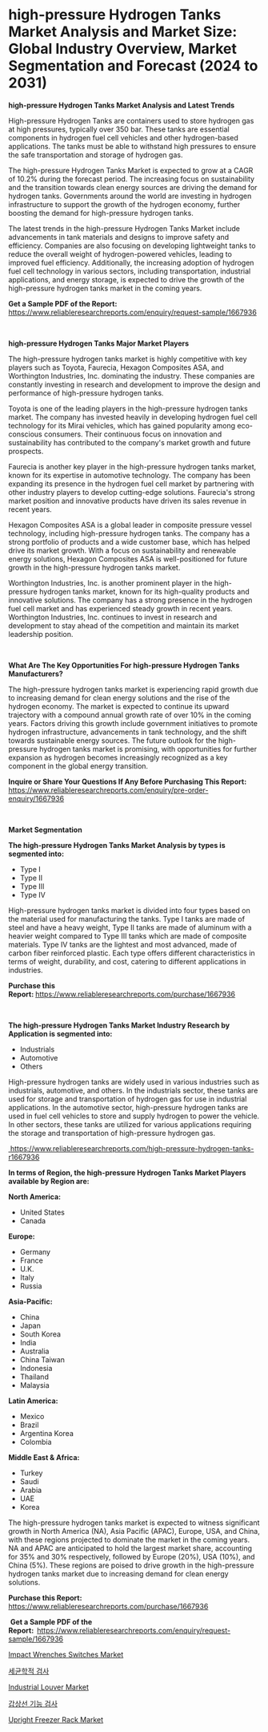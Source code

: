 <p><h1>high-pressure Hydrogen Tanks Market Analysis and Market Size: Global Industry Overview, Market Segmentation and Forecast (2024 to 2031)</h1></p><p><strong>high-pressure Hydrogen Tanks Market Analysis and Latest Trends</strong></p>
<p><p>High-pressure Hydrogen Tanks are containers used to store hydrogen gas at high pressures, typically over 350 bar. These tanks are essential components in hydrogen fuel cell vehicles and other hydrogen-based applications. The tanks must be able to withstand high pressures to ensure the safe transportation and storage of hydrogen gas.</p><p>The high-pressure Hydrogen Tanks Market is expected to grow at a CAGR of 10.2% during the forecast period. The increasing focus on sustainability and the transition towards clean energy sources are driving the demand for hydrogen tanks. Governments around the world are investing in hydrogen infrastructure to support the growth of the hydrogen economy, further boosting the demand for high-pressure hydrogen tanks.</p><p>The latest trends in the high-pressure Hydrogen Tanks Market include advancements in tank materials and designs to improve safety and efficiency. Companies are also focusing on developing lightweight tanks to reduce the overall weight of hydrogen-powered vehicles, leading to improved fuel efficiency. Additionally, the increasing adoption of hydrogen fuel cell technology in various sectors, including transportation, industrial applications, and energy storage, is expected to drive the growth of the high-pressure hydrogen tanks market in the coming years.</p></p>
<p><strong>Get a Sample PDF of the Report:&nbsp;</strong> <a href="https://www.reliableresearchreports.com/enquiry/request-sample/1667936">https://www.reliableresearchreports.com/enquiry/request-sample/1667936</a></p>
<p>&nbsp;</p>
<p><strong>high-pressure Hydrogen Tanks Major Market Players</strong></p>
<p><p>The high-pressure hydrogen tanks market is highly competitive with key players such as Toyota, Faurecia, Hexagon Composites ASA, and Worthington Industries, Inc. dominating the industry. These companies are constantly investing in research and development to improve the design and performance of high-pressure hydrogen tanks. </p><p>Toyota is one of the leading players in the high-pressure hydrogen tanks market. The company has invested heavily in developing hydrogen fuel cell technology for its Mirai vehicles, which has gained popularity among eco-conscious consumers. Their continuous focus on innovation and sustainability has contributed to the company's market growth and future prospects.</p><p>Faurecia is another key player in the high-pressure hydrogen tanks market, known for its expertise in automotive technology. The company has been expanding its presence in the hydrogen fuel cell market by partnering with other industry players to develop cutting-edge solutions. Faurecia's strong market position and innovative products have driven its sales revenue in recent years.</p><p>Hexagon Composites ASA is a global leader in composite pressure vessel technology, including high-pressure hydrogen tanks. The company has a strong portfolio of products and a wide customer base, which has helped drive its market growth. With a focus on sustainability and renewable energy solutions, Hexagon Composites ASA is well-positioned for future growth in the high-pressure hydrogen tanks market.</p><p>Worthington Industries, Inc. is another prominent player in the high-pressure hydrogen tanks market, known for its high-quality products and innovative solutions. The company has a strong presence in the hydrogen fuel cell market and has experienced steady growth in recent years. Worthington Industries, Inc. continues to invest in research and development to stay ahead of the competition and maintain its market leadership position.</p></p>
<p>&nbsp;</p>
<p><strong>What Are The Key Opportunities For high-pressure Hydrogen Tanks Manufacturers?</strong></p>
<p><p>The high-pressure hydrogen tanks market is experiencing rapid growth due to increasing demand for clean energy solutions and the rise of the hydrogen economy. The market is expected to continue its upward trajectory with a compound annual growth rate of over 10% in the coming years. Factors driving this growth include government initiatives to promote hydrogen infrastructure, advancements in tank technology, and the shift towards sustainable energy sources. The future outlook for the high-pressure hydrogen tanks market is promising, with opportunities for further expansion as hydrogen becomes increasingly recognized as a key component in the global energy transition.</p></p>
<p><strong>Inquire or Share Your Questions If Any Before Purchasing This Report:</strong> <a href="https://www.reliableresearchreports.com/enquiry/pre-order-enquiry/1667936">https://www.reliableresearchreports.com/enquiry/pre-order-enquiry/1667936</a></p>
<p>&nbsp;</p>
<p><strong>Market Segmentation</strong></p>
<p><strong>The high-pressure Hydrogen Tanks Market Analysis by types is segmented into:</strong></p>
<p><ul><li>Type I</li><li>Type II</li><li>Type III</li><li>Type IV</li></ul></p>
<p><p>High-pressure hydrogen tanks market is divided into four types based on the material used for manufacturing the tanks. Type I tanks are made of steel and have a heavy weight, Type II tanks are made of aluminum with a heavier weight compared to Type III tanks which are made of composite materials. Type IV tanks are the lightest and most advanced, made of carbon fiber reinforced plastic. Each type offers different characteristics in terms of weight, durability, and cost, catering to different applications in industries.</p></p>
<p><strong>Purchase this Report:&nbsp;</strong><a href="https://www.reliableresearchreports.com/purchase/1667936">https://www.reliableresearchreports.com/purchase/1667936</a></p>
<p>&nbsp;</p>
<p><strong>The high-pressure Hydrogen Tanks Market Industry Research by Application is segmented into:</strong></p>
<p><ul><li>Industrials</li><li>Automotive</li><li>Others</li></ul></p>
<p><p>High-pressure hydrogen tanks are widely used in various industries such as industrials, automotive, and others. In the industrials sector, these tanks are used for storage and transportation of hydrogen gas for use in industrial applications. In the automotive sector, high-pressure hydrogen tanks are used in fuel cell vehicles to store and supply hydrogen to power the vehicle. In other sectors, these tanks are utilized for various applications requiring the storage and transportation of high-pressure hydrogen gas.</p></p>
<p><a href="https://www.reliableresearchreports.com/high-pressure-hydrogen-tanks-r1667936">&nbsp;https://www.reliableresearchreports.com/high-pressure-hydrogen-tanks-r1667936</a></p>
<p><strong>In terms of Region, the high-pressure Hydrogen Tanks Market Players available by Region are:</strong></p>
<p>
    <p> <strong> North America: </strong>
        <ul>
            <li>United States</li>
            <li>Canada</li>
        </ul>
        </p> 
    <p> <strong> Europe: </strong>
        <ul>
            <li>Germany</li>
            <li>France</li>
            <li>U.K.</li>
            <li>Italy</li>
            <li>Russia</li>
        </ul>
        </p> 
    <p> <strong> Asia-Pacific: </strong>
        <ul>
            <li>China</li>
            <li>Japan</li>
            <li>South Korea</li>
            <li>India</li>
            <li>Australia</li>
            <li>China Taiwan</li>
            <li>Indonesia</li>
            <li>Thailand</li>
            <li>Malaysia</li>
        </ul>
        </p> 
    <p> <strong> Latin America: </strong>
        <ul>
            <li>Mexico</li>
            <li>Brazil</li>
            <li>Argentina Korea</li>
            <li>Colombia</li>
        </ul>
        </p> 
    <p> <strong> Middle East & Africa: </strong>
        <ul>
            <li>Turkey</li>
            <li>Saudi</li>
            <li>Arabia</li>
            <li>UAE</li>
            <li>Korea</li>
        </ul>
    </p>
    </p>
<p><p>The high-pressure hydrogen tanks market is expected to witness significant growth in North America (NA), Asia Pacific (APAC), Europe, USA, and China, with these regions projected to dominate the market in the coming years. NA and APAC are anticipated to hold the largest market share, accounting for 35% and 30% respectively, followed by Europe (20%), USA (10%), and China (5%). These regions are poised to drive growth in the high-pressure hydrogen tanks market due to increasing demand for clean energy solutions.</p></p>
<p><strong>Purchase this Report: </strong><a href="https://www.reliableresearchreports.com/purchase/1667936">https://www.reliableresearchreports.com/purchase/1667936</a></p>
<p>&nbsp;<strong>Get a Sample PDF of the Report:&nbsp;&nbsp;</strong><a href="https://www.reliableresearchreports.com/enquiry/request-sample/1667936">https://www.reliableresearchreports.com/enquiry/request-sample/1667936</a></p>
<p><strong></strong></p>
<p><p><a href="https://github.com/edytherolanlouisejk1miz0wig/Market-Research-Report-List-2/blob/main/impact-wrenches-switches-market.md">Impact Wrenches Switches Market</a></p><p><a href="https://github.com/vsoq0zknh59/Market-Research-Report-List-1/blob/main/690053136800.md">세균학적 검사</a></p><p><a href="https://www.linkedin.com/pulse/industrial-louver-market-comprehensive-assessment-type-spmxc?trackingId=SRa577PEyYSoq2HOJAQgHA%3D%3D">Industrial Louver Market</a></p><p><a href="https://github.com/Tristiarton768456/Market-Research-Report-List-1/blob/main/667121136801.md">갑상선 기능 검사</a></p><p><a href="https://www.linkedin.com/pulse/upright-freezer-rack-market-outlook-industry-overview-l7thc?trackingId=HGuou7Q%2FBaz41WwO2ulNdg%3D%3D">Upright Freezer Rack Market</a></p></p>